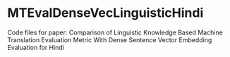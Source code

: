 # MTEvalDenseVecLinguisticHindi
Code files for paper: Comparison of Linguistic Knowledge Based Machine Translation Evaluation Metric With Dense Sentence Vector Embedding Evaluation for Hindi
